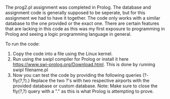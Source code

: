 The prog2.pl assignment was completed in Prolog. The database and assignment code is generally supposed to be seperate, but for this assignment
we had to have it together. The code only works with a similar database to the one provided or the exact one. There are certain features that
are lacking in this code as this was my first exposure to programming in Prolog and seeing a logic programming language in general.

To run the code:

1) Copy the code into a file using the Linux kernel.
2) Run using the swipl compiler for Prolog or install it here https://www.swi-prolog.org/Download.html.
   This is done by running swipl filename.pl
3) Now you can test the code by providing the following queries (?- fly(?,?).)
   Replace the two ?'s with two respective airports with the provided database or custom database.
   Note: Make sure to close the fly(?,?) query with a "." as this is what Prolog is attempting to prove.
